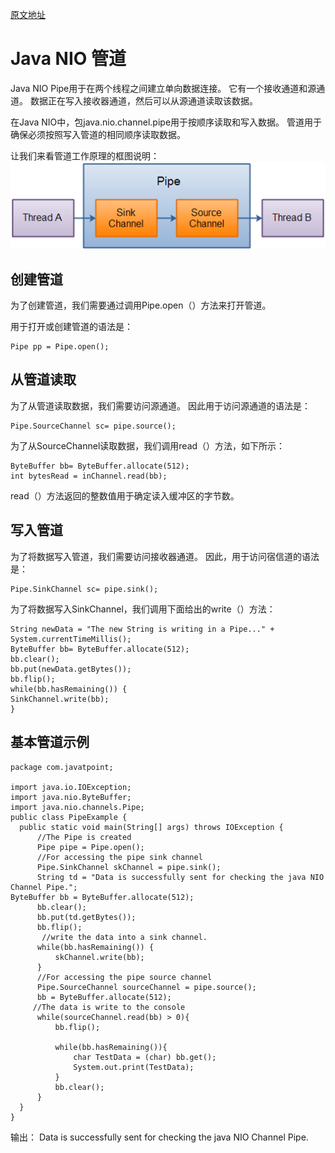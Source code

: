 [原文地址](https://www.javatpoint.com/java-nio-pipe)
# Java NIO 管道
Java NIO Pipe用于在两个线程之间建立单向数据连接。 它有一个接收通道和源通道。 数据正在写入接收器通道，然后可以从源通道读取该数据。

在Java NIO中，包java.nio.channel.pipe用于按顺序读取和写入数据。 管道用于确保必须按照写入管道的相同顺序读取数据。

让我们来看管道工作原理的框图说明：
![nio-tutorial16.png](nio-tutorial16.png)

## 创建管道
为了创建管道，我们需要通过调用Pipe.open（）方法来打开管道。

用于打开或创建管道的语法是：
```
Pipe pp = Pipe.open();  
```
## 从管道读取
为了从管道读取数据，我们需要访问源通道。 因此用于访问源通道的语法是：
```
Pipe.SourceChannel sc= pipe.source();  
```
为了从SourceChannel读取数据，我们调用read（）方法，如下所示：
```
ByteBuffer bb= ByteBuffer.allocate(512);  
int bytesRead = inChannel.read(bb);  
```
read（）方法返回的整数值用于确定读入缓冲区的字节数。
## 写入管道
为了将数据写入管道，我们需要访问接收器通道。 因此，用于访问宿信道的语法是：
```
Pipe.SinkChannel sc= pipe.sink();  
```
为了将数据写入SinkChannel，我们调用下面给出的write（）方法：
```
String newData = "The new String is writing in a Pipe..." + System.currentTimeMillis();  
ByteBuffer bb= ByteBuffer.allocate(512);  
bb.clear();  
bb.put(newData.getBytes());  
bb.flip();  
while(bb.hasRemaining()) {  
SinkChannel.write(bb);  
}  
```
## 基本管道示例

```
package com.javatpoint;  

import java.io.IOException;  
import java.nio.ByteBuffer;  
import java.nio.channels.Pipe;  
public class PipeExample {  
  public static void main(String[] args) throws IOException {  
      //The Pipe is created  
      Pipe pipe = Pipe.open();  
      //For accessing the pipe sink channel   
      Pipe.SinkChannel skChannel = pipe.sink();  
      String td = "Data is successfully sent for checking the java NIO Channel Pipe.";  
ByteBuffer bb = ByteBuffer.allocate(512);  
      bb.clear();  
      bb.put(td.getBytes());  
      bb.flip();  
       //write the data into a sink channel.  
      while(bb.hasRemaining()) {  
          skChannel.write(bb);  
      }  
      //For accessing the pipe source channel  
      Pipe.SourceChannel sourceChannel = pipe.source();  
      bb = ByteBuffer.allocate(512);  
     //The data is write to the console     
      while(sourceChannel.read(bb) > 0){  
          bb.flip();  

          while(bb.hasRemaining()){  
              char TestData = (char) bb.get();  
              System.out.print(TestData);  
          }  
          bb.clear();  
      }  
  }  
}  
```

输出：
Data is successfully sent for checking the java NIO Channel Pipe.  
